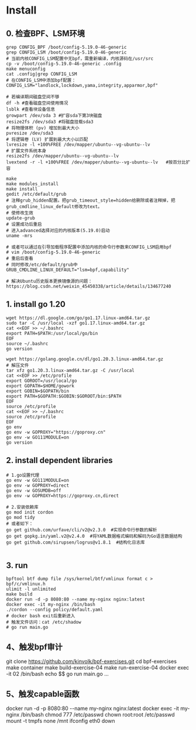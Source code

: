 # Install

## 0. 检查BPF、LSM环境
```shell
grep CONFIG_BPF /boot/config-5.19.0-46-generic
grep CONFIG_LSM /boot/config-5.19.0-46-generic
# 当前内核CONFIG_LSM配置中无bpf，需重新编译，内核源码在/usr/src
cp -v /boot/config-5.19.0-46-generic .config
make menuconfig
cat .config|grep CONFIG_LSM
# 在CONFIG_LSM中添加bpf配置：CONFIG_LSM="landlock,lockdown,yama,integrity,apparmor,bpf"

# 若编译期间磁盘空间不够
df -h #查看磁盘空间使用情况
lsblk #查看块设备信息
growpart /dev/sda 3 #扩容sda下第3块磁盘
resize2fs /dev/sda3 #将磁盘挂载sda3
# 将物理体积 (pv) 增加到最大大小
pvresize /dev/sda3
# 将逻辑卷 (LV) 扩展到最大大小以匹配
lvresize -l +100%FREE /dev/mapper/ubuntu--vg-ubuntu--lv
# 扩展文件系统本身
resize2fs /dev/mapper/ubuntu--vg-ubuntu--lv
lvextend -r -l +100%FREE /dev/mapper/ubuntu--vg-ubuntu--lv   #按百分比扩容

make
make modules_install 
make install
gedit /etc/default/grub
# 注释grub_hidden配置。把grub_timeout_style=hidden给删除或者注释掉，把grub_cmdline_linux_default修改为text。
# 使修改生效
update-grub
# 设置成功后重启
# 进入advanced选择对应的内核版本(5.19.0)启动
uname -mrs 

# 或者可以通过在引导加载程序配置中添加内核的命令行参数来CONFIG_LSM启用bpf
# vim /boot/config-5.19.0-46-generic
# 重启后查看
# 同时修改/etc/default/grub中GRUB_CMDLINE_LINUX_DEFAULT="lsm=bpf,capability"

# 解决Ubuntu历史版本更换镜像源的问题：https://blog.csdn.net/weixin_45450338/article/details/134677240
```

## 1. install go 1.20
```shell
wget https://dl.google.com/go/go1.17.linux-amd64.tar.gz
sudo tar -C /usr/local -xzf go1.17.linux-amd64.tar.gz
cat <<EOF >> ~/.bashrc
export PATH=$PATH:/usr/local/go/bin
EOF
source ~/.bashrc
go version

wget https://golang.google.cn/dl/go1.20.3.linux-amd64.tar.gz
# 解压文件
tar xfz go1.20.3.linux-amd64.tar.gz -C /usr/local
cat <<EOF >> /etc/profile
export GOROOT=/usr/local/go
export GOPATH=$HOME/gowork
export GOBIN=$GOPATH/bin
export PATH=$GOPATH:$GOBIN:$GOROOT/bin:$PATH
EOF
source /etc/profile
cat <<EOF >> ~/.bashrc
source /etc/profile
EOF
go env
go env -w GOPROXY="https://goproxy.cn"
go env -w GO111MODULE=on
go version
```

## 2. install dependent libraries
```shell
# 1.go设置代理
go env -w GO111MODULE=on
go env -w GOPROXY=direct
go env -w GOSUMDB=off
go env -w GOPROXY=https://goproxy.cn,direct

# 2.安装依赖库
go mod init cordon
go mod tidy
# 或者如下：
go get github.com/urfave/cli/v2@v2.3.0  #实现命令行参数的解析
go get gopkg.in/yaml.v2@v2.4.0  #将YAML数据格式编码和解码为Go语言数据结构
go get github.com/sirupsen/logrus@v1.8.1  #结构化日志库


```

## 3. run
```shell
bpftool btf dump file /sys/kernel/btf/vmlinux format c > bpf/c/vmlinux.h
ulimit -l unlimited
make build
docker run -d -p 8080:80 --name my-nginx nginx:latest
docker exec -it my-nginx /bin/bash
./cordon --config policy/default.yaml
# docker bash exit后重新进入
# 触发文件访问：cat /etc/shadow
# go run main.go
```

## 4、触发bpf审计
git clone https://github.com/kinvolk/bpf-exercises.git
cd bpf-exercises
make container
make build-exercise-04
make run-exercise-04
docker exec -it 02 /bin/bash
echo $$
go run main.go <pid>...

## 5、触发capable函数
docker run -d -p 8080:80 --name my-nginx nginx:latest
docker exec -it my-nginx /bin/bash
chmod 777 /etc/passwd
chown root:root /etc/passwd
mount -t tmpfs none /mnt
ifconfig eth0 down

